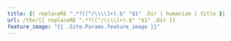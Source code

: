 ```yaml
---
title: {{ replaceRE ".*?([^/\\\\]+).$" "$1" .Dir | humanize | title }}
url: /the/{{ replaceRE ".*?([^/\\\\]+).$" "$1" .Dir }}
feature_image: "{{ .Site.Params.feature_image }}"
---
```

